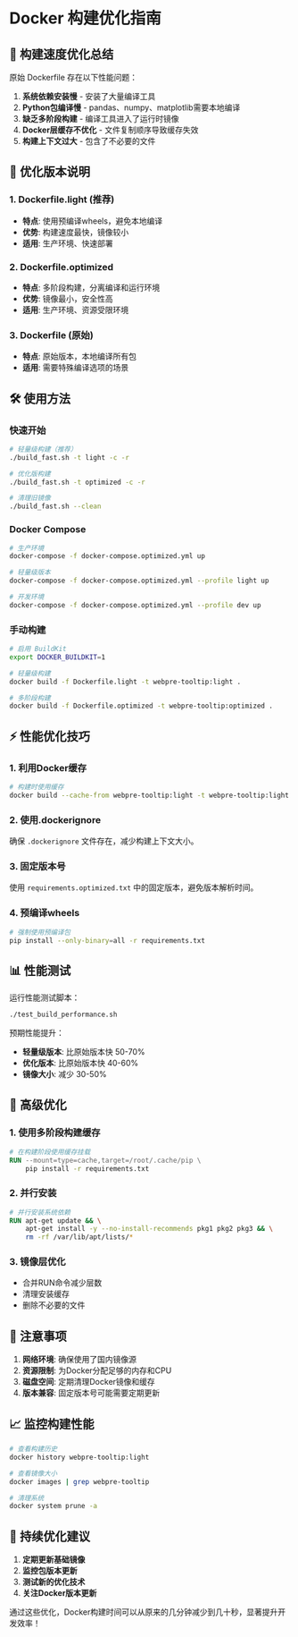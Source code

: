 # Docker 构建优化指南

## 🚀 构建速度优化总结

原始 Dockerfile 存在以下性能问题：
1. **系统依赖安装慢** - 安装了大量编译工具
2. **Python包编译慢** - pandas、numpy、matplotlib需要本地编译
3. **缺乏多阶段构建** - 编译工具进入了运行时镜像
4. **Docker层缓存不优化** - 文件复制顺序导致缓存失效
5. **构建上下文过大** - 包含了不必要的文件

## 📁 优化版本说明

### 1. Dockerfile.light (推荐)
- **特点**: 使用预编译wheels，避免本地编译
- **优势**: 构建速度最快，镜像较小
- **适用**: 生产环境、快速部署

### 2. Dockerfile.optimized  
- **特点**: 多阶段构建，分离编译和运行环境
- **优势**: 镜像最小，安全性高
- **适用**: 生产环境、资源受限环境

### 3. Dockerfile (原始)
- **特点**: 原始版本，本地编译所有包
- **适用**: 需要特殊编译选项的场景

## 🛠️ 使用方法

### 快速开始

```bash
# 轻量级构建（推荐）
./build_fast.sh -t light -c -r

# 优化版构建
./build_fast.sh -t optimized -c -r

# 清理旧镜像
./build_fast.sh --clean
```

### Docker Compose

```bash
# 生产环境
docker-compose -f docker-compose.optimized.yml up

# 轻量级版本
docker-compose -f docker-compose.optimized.yml --profile light up

# 开发环境
docker-compose -f docker-compose.optimized.yml --profile dev up
```

### 手动构建

```bash
# 启用 BuildKit
export DOCKER_BUILDKIT=1

# 轻量级构建
docker build -f Dockerfile.light -t webpre-tooltip:light .

# 多阶段构建
docker build -f Dockerfile.optimized -t webpre-tooltip:optimized .
```

## ⚡ 性能优化技巧

### 1. 利用Docker缓存
```bash
# 构建时使用缓存
docker build --cache-from webpre-tooltip:light -t webpre-tooltip:light .
```

### 2. 使用.dockerignore
确保 `.dockerignore` 文件存在，减少构建上下文大小。

### 3. 固定版本号
使用 `requirements.optimized.txt` 中的固定版本，避免版本解析时间。

### 4. 预编译wheels
```bash
# 强制使用预编译包
pip install --only-binary=all -r requirements.txt
```

## 📊 性能测试

运行性能测试脚本：
```bash
./test_build_performance.sh
```

预期性能提升：
- **轻量级版本**: 比原始版本快 50-70%
- **优化版本**: 比原始版本快 40-60%
- **镜像大小**: 减少 30-50%

## 🔧 高级优化

### 1. 使用多阶段构建缓存
```dockerfile
# 在构建阶段使用缓存挂载
RUN --mount=type=cache,target=/root/.cache/pip \
    pip install -r requirements.txt
```

### 2. 并行安装
```dockerfile
# 并行安装系统依赖
RUN apt-get update && \
    apt-get install -y --no-install-recommends pkg1 pkg2 pkg3 && \
    rm -rf /var/lib/apt/lists/*
```

### 3. 镜像层优化
- 合并RUN命令减少层数
- 清理安装缓存
- 删除不必要的文件

## 🚨 注意事项

1. **网络环境**: 确保使用了国内镜像源
2. **资源限制**: 为Docker分配足够的内存和CPU
3. **磁盘空间**: 定期清理Docker镜像和缓存
4. **版本兼容**: 固定版本号可能需要定期更新

## 📈 监控构建性能

```bash
# 查看构建历史
docker history webpre-tooltip:light

# 查看镜像大小
docker images | grep webpre-tooltip

# 清理系统
docker system prune -a
```

## 🔄 持续优化建议

1. **定期更新基础镜像**
2. **监控包版本更新**
3. **测试新的优化技术**
4. **关注Docker版本更新**

通过这些优化，Docker构建时间可以从原来的几分钟减少到几十秒，显著提升开发效率！

